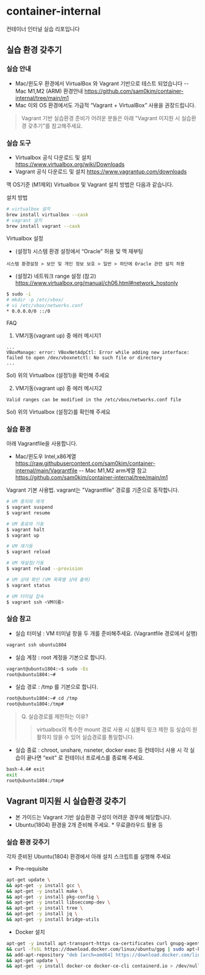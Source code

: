 # container-internal
컨테이너 인터널 실습 리포입니다 

## 실습 환경 갖추기
### 실습 안내
- Mac/윈도우 환경에서 VirtualBox 와 Vagrant 기반으로 테스트 되었습니다
-- Mac M1,M2 (ARM) 환경안내 https://github.com/sam0kim/container-internal/tree/main/m1
- Mac 이외 OS 환경에서도 가급적 “Vagrant + VirtualBox” 사용을 권장드립니다.
> Vagrant 기반 실습환경 준비가 어려운 분들은 아래 "Vagrant 미지원 시 실습환경 갖추기"를 참고해주세요.

### 실습 도구 
- Virtualbox 공식 다운로드 및 설치 https://www.virtualbox.org/wiki/Downloads
- Vagrant 공식 다운로드 및 설치 https://www.vagrantup.com/downloads

맥 OS기준 (M1제외) Virtualbox 및 Vagrant 설치 방법은 다음과 같습니다.

설치 방법
```bash
# virtualbox 설치
brew install virtualbox --cask
# vagrant 설치
brew install vagrant --cask
```

Virtualbox 설정
- (설정1) 시스템 환경 설정에서 “Oracle” 허용 및 맥 재부팅
```
시스템 환경설정 > 보안 및 개인 정보 보호 > 일반 > 하단에 Oracle 관련 설치 허용
```
- (설정2) 네트워크 range 설정
  (참고) https://www.virtualbox.org/manual/ch06.html#network_hostonly
```bash
$ sudo -i
# mkdir -p /etc/vbox/
# vi /etc/vbox/networks.conf
* 0.0.0.0/0 ::/0
```
FAQ
1) VM기동(vagrant up) 중 에러 메시지1
```
...
VBoxManage: error: VBoxNetAdpCtl: Error while adding new interface: failed to open /dev/vboxnetctl: No such file or directory
...
```
Sol) 위의 Virtualbox (설정1)을 확인해 주세요

2) VM기동(vagrant up) 중 에러 메시지2
```
Valid ranges can be modified in the /etc/vbox/networks.conf file
```
Sol) 위의 Virtualbox (설정2)를 확인해 주세요

### 실습 환경
아래 Vagrantfile을 사용합니다.
- Mac/윈도우 Intel,x86계열 https://raw.githubusercontent.com/sam0kim/container-internal/main/Vagrantfile
-- Mac M1,M2 arm계열 참고 https://github.com/sam0kim/container-internal/tree/main/m1

Vagrant 기본 사용법. vagrant는 "Vagrantfile" 경로를 기준으로 동작합니다.
```bash
# VM 중지와 재개
$ vagrant suspend
$ vagrant resume

# VM 종료와 기동
$ vagrant halt
$ vagrant up

# VM 재기동
$ vagrant reload

# VM 재설정/기동
$ vagrant reload --provision

# VM 상태 확인 (VM 목록별 상태 출력)
$ vagrant status

# VM 터미널 접속
$ vagrant ssh <VM이름>
```

### 실습 참고
- 실습 터미널 : VM 터미널 창을 두 개를 준비해주세요. (Vagrantfile 경로에서 실행)
```bash
vagrant ssh ubuntu1804
```
- 실습 계정 : root 계정을 기본으로 합니다.
```bash
vagrant@ubuntu1804:~$ sudo -Es
root@ubuntu1804:~#
```
- 실습 경로 : /tmp 를 기본으로 합니다.
```bash
root@ubuntu1804:~# cd /tmp
root@ubuntu1804:/tmp#
```
> Q. 실습경로를 제한하는 이유? 
> > virtualbox의 특수한 mount 경로 사용 시 심볼릭 링크 제한 등 실습이 원활하지 않을 수 있어 실습경로를 통일합니다.
- 실습 종료 : chroot, unshare, nsneter, docker exec 등 컨테이너 사용 시 각 실습이 끝나면 “exit” 로 컨테이너 프로세스를 종료해 주세요.
```bash
bash-4.4# exit
exit
root@ubuntu1804:/tmp#
```

## Vagrant 미지원 시 실습환경 갖추기
- 본 가이드는 Vagrant 기반 실습환경 구성이 어려운 경우에 해당합니다.
- Ubuntu(1804) 환경을 2개 준비해 주세요. * 무료클라우드 활용 등

### 실습 환경 갖추기 
각자 준비된 Ubuntu(1804) 환경에서 아래 설치 스크립트를 실행해 주세요
- Pre-requisite
```bash 
apt-get update \
&& apt-get -y install gcc \
&& apt-get -y install make \
&& apt-get -y install pkg-config \
&& apt-get -y install libseccomp-dev \
&& apt-get -y install tree \
&& apt-get -y install jq \
&& apt-get -y install bridge-utils
```
- Docker 설치
```bash 
apt-get -y install apt-transport-https ca-certificates curl gnupg-agent software-properties-common > /dev/null 2>&1 \
&& curl -fsSL https://download.docker.com/linux/ubuntu/gpg | sudo apt-key add - \
&& add-apt-repository "deb [arch=amd64] https://download.docker.com/linux/ubuntu $(lsb_release -cs) stable" \
&& apt-get update \
&& apt-get -y install docker-ce docker-ce-cli containerd.io > /dev/null 2>&1
```
